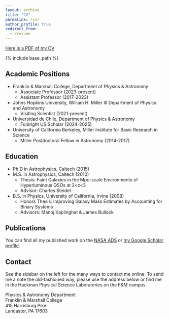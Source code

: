 ```yaml
---
layout: archive
title: "CV"
permalink: /cv/
author_profile: true
redirect_from:
  - /resume
---
```


[Here is a PDF of my CV](../files/trainorCV.pdf)


{% include base_path %}

## Academic Positions
* Franklin & Marshall College, Department of Physics & Astronomy
  * Associate Professor (2023-present)
  * Assistant Professor (2017-2023)
* Johns Hopkins University, William H. Miller III Department of Physics and Astronomy
  * Visiting Scientist (2021-present)
* Universidad de Chile, Department of Physics & Astronomy
  * Fulbright US Scholar (2024-2025)
* University of California Berkeley, Miller Institute for Basic Research in Science
  * Miller Postdoctoral Fellow in Astronomy (2014-2017)
    
## Education
* Ph.D in Astrophysics, Caltech (2015)
* M.S. in Astrophysics, Caltech (2010)
  * Thesis: Faint Galaxies in the Mpc-scale Environments of Hyperluminous QSOs at 2<z<3
  * Advisor: Charles Steidel
* B.S. in Physics, University of California, Irvine (2008)
  * Honors Thesis: Improving Galaxy Mass Estimates by Accounting for Binary Systems
  * Advisors: Manoj Kaplinghat & James Bullock

## Publications
You can find all my published work on the <a href="https://ui.adsabs.harvard.edu/search/q=author%3A%22Trainor%2C%20Ryan%22%20year%3A2006-&sort=date%20desc%2C%20bibcode%20desc&p_=0">NASA ADS</a> or <a href="{{author.googlescholar}}">my Google Scholar profile</a>.

## Contact

See the sidebar on the left for the many ways to contact me online. To send me a note the old-fashioned way, please use the address below or find me in the Hackman Physical Science Laboratories on the F&M campus.

Physics & Astronomy Department<br>
Franklin & Marshall College<br>
415 Harrisburg Pike<br>
Lancaster, PA 17603



<!--

  
Skills
======
* Skill 1
* Skill 2
  * Sub-skill 2.1
  * Sub-skill 2.2
  * Sub-skill 2.3
* Skill 3

Publications
======
  <ul>{% for post in site.publications %}
    {% include archive-single-cv.html %}
  {% endfor %}</ul>
  
Talks
======
  <ul>{% for post in site.talks %}
    {% include archive-single-talk-cv.html %}
  {% endfor %}</ul>
  
Teaching
======
  <ul>{% for post in site.teaching %}
    {% include archive-single-cv.html %}
  {% endfor %}</ul>
  
Service and leadership
======
* Currently signed in to 43 different slack teams
-->
